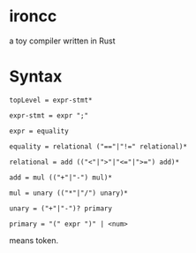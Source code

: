 # ironcc
a toy compiler written in Rust

# Syntax
```
topLevel = expr-stmt*

expr-stmt = expr ";"

expr = equality

equality = relational ("=="|"!=" relational)*

relational = add (("<"|">"|"<="|">=") add)*

add = mul (("+"|"-") mul)*

mul = unary (("*"|"/") unary)*

unary = ("+"|"-")? primary

primary = "(" expr ")" | <num>

```

<xxxx> means token.
